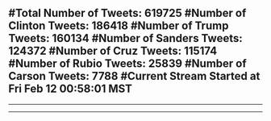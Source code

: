 #Total Number of Tweets: 619725 
#Number of Clinton Tweets: 186418
#Number of Trump Tweets: 160134
#Number of Sanders Tweets: 124372
#Number of Cruz Tweets: 115174
#Number of Rubio Tweets: 25839
#Number of Carson Tweets: 7788
#Current Stream Started at Fri Feb 12 00:58:01 MST
---
---
---
